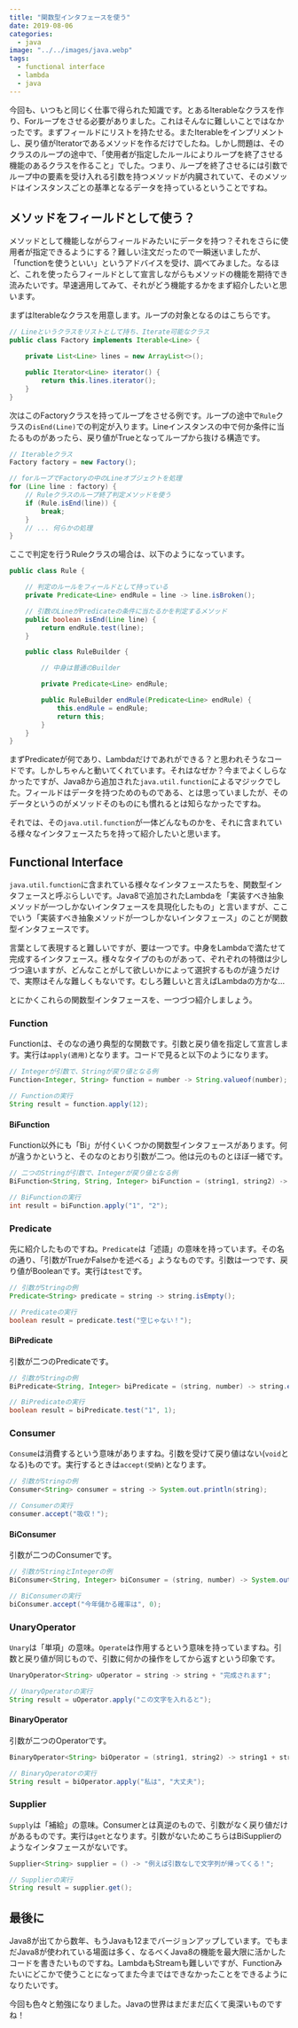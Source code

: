 ```yaml
---
title: "関数型インタフェースを使う"
date: 2019-08-06
categories: 
  - java
image: "../../images/java.webp"
tags:
  - functional interface
  - lambda
  - java
---
```


今回も、いつもと同じく仕事で得られた知識です。とあるIterableなクラスを作り、Forループをさせる必要がありました。これはそんなに難しいことではなかったです。まずフィールドにリストを持たせる。またIterableをインプリメントし、戻り値がIteratorであるメソッドを作るだけでしたね。しかし問題は、そのクラスのループの途中で、「使用者が指定したルールによりループを終了させる機能のあるクラスを作ること」でした。つまり、ループを終了させるには引数でループ中の要素を受け入れる引数を持つメソッドが内臓されていて、そのメソッドはインスタンスごとの基準となるデータを持っているということですね。

## メソッドをフィールドとして使う？

メソッドとして機能しながらフィールドみたいにデータを持つ？それをさらに使用者が指定できるようにする？難しい注文だったので一瞬迷いましたが、「functionを使うといい」というアドバイスを受け、調べてみました。なるほど、これを使ったらフィールドとして宣言しながらもメソッドの機能を期待でき流みたいです。早速適用してみて、それがどう機能するかをまず紹介したいと思います。

まずはIterableなクラスを用意します。ループの対象となるのはこちらです。

```java
// Lineというクラスをリストとして持ち、Iterate可能なクラス
public class Factory implements Iterable<Line> {

    private List<Line> lines = new ArrayList<>();

    public Iterator<Line> iterator() {
        return this.lines.iterator();
    }
}
```

次はこのFactoryクラスを持ってループをさせる例です。ループの途中で`Rule`クラスの`isEnd(Line)`での判定が入ります。Lineインスタンスの中で何か条件に当たるものがあったら、戻り値がTrueとなってループから抜ける構造です。

```java
// Iterableクラス
Factory factory = new Factory();

// forループでFactoryの中のLineオブジェクトを処理
for (Line line : factory) {
    // Ruleクラスのループ終了判定メソッドを使う
    if (Rule.isEnd(line)) {
        break;
    }
    // ... 何らかの処理
}
```

ここで判定を行うRuleクラスの場合は、以下のようになっています。

```java
public class Rule {

    // 判定のルールをフィールドとして持っている
    private Predicate<Line> endRule = line -> line.isBroken();

    // 引数のLineがPredicateの条件に当たるかを判定するメソッド
    public boolean isEnd(Line line) {
        return endRule.test(line);
    }

    public class RuleBuilder {

        // 中身は普通のBuilder

        private Predicate<Line> endRule;

        public RuleBuilder endRule(Predicate<Line> endRule) {
            this.endRule = endRule;
            return this;
        }
    }
}
```

まずPredicateが何であり、Lambdaだけであれができる？と思われそうなコードです。しかしちゃんと動いてくれています。それはなぜか？今までよくしらなかったですが、Java8から追加された`java.util.function`によるマジックでした。フィールドはデータを持つためのものである、とは思っていましたが、そのデータというのがメソッドそのものにも慣れるとは知らなかったですね。

それでは、その`java.util.function`が一体どんなものかを、それに含まれている様々なインタフェースたちを持って紹介したいと思います。

## Functional Interface

`java.util.function`に含まれている様々なインタフェースたちを、関数型インタフェースと呼ぶらしいです。Java8で追加されたLambdaを「実装すべき抽象メソッドが一つしかないインタフェースを具現化したもの」と言いますが、ここでいう「実装すべき抽象メソッドが一つしかないインタフェース」のことが関数型インタフェースです。

言葉として表現すると難しいですが、要は一つです。中身をLambdaで満たせて完成するインタフェース。様々なタイプのものがあって、ぞれぞれの特徴は少しづつ違いますが、どんなことがして欲しいかによって選択するものが違うだけで、実際はそんな難しくもないです。むしろ難しいと言えばLambdaの方かな…

とにかくこれらの関数型インタフェースを、一つづつ紹介しましょう。

### Function

Functionは、そのなの通り典型的な関数です。引数と戻り値を指定して宣言します。実行は`apply(適用)`となります。コードで見ると以下のようになります。

```java
// Integerが引数で、Stringが戻り値となる例
Function<Integer, String> function = number -> String.valueof(number);

// Functionの実行
String result = function.apply(12);
```

#### BiFunction

Function以外にも「Bi」が付くいくつかの関数型インタフェースがあります。何が違うかというと、そのなのとおり引数が二つ。他は元のものとほぼ一緒です。

```java
// 二つのStringが引数で、Integerが戻り値となる例
BiFunction<String, String, Integer> biFunction = (string1, string2) -> Integer.parseInt(string1) + Integer.parseInt(string2);

// BiFunctionの実行
int result = biFunction.apply("1", "2");
```

### Predicate

先に紹介したものですね。`Predicate`は「述語」の意味を持っています。その名の通り、「引数がTrueかFalseかを述べる」ようなものです。引数は一つです、戻り値がBooleanです。実行は`test`です。

```java
// 引数がStringの例
Predicate<String> predicate = string -> string.isEmpty();

// Predicateの実行
boolean result = predicate.test("空じゃない！");
```

#### BiPredicate

引数が二つのPredicateです。

```java
// 引数がStringの例
BiPredicate<String, Integer> biPredicate = (string, number) -> string.equals(Integer.toString(number));

// BiPredicateの実行
boolean result = biPredicate.test("1", 1);
```

### Consumer

`Consume`は消費するという意味がありますね。引数を受けて戻り値はない(`void`となる)ものです。実行するときは`accept(受納)`となります。

```java
// 引数がStringの例
Consumer<String> consumer = string -> System.out.println(string);

// Consumerの実行
consumer.accept("吸収！");
```

#### BiConsumer

引数が二つのConsumerです。

```java
// 引数がStringとIntegerの例
BiConsumer<String, Integer> biConsumer = (string, number) -> System.out.println(string + "：" + number);

// BiConsumerの実行
biConsumer.accept("今年儲かる確率は", 0);
```

### UnaryOperator

`Unary`は「単項」の意味。`Operate`は作用するという意味を持っていますね。引数と戻り値が同じもので、引数に何かの操作をしてから返すという印象です。

```java
UnaryOperator<String> uOperator = string -> string + "完成されます";

// UnaryOperatorの実行
String result = uOperator.apply("この文字を入れると");
```

#### BinaryOperator

引数が二つのOperatorです。

```java
BinaryOperator<String> biOperator = (string1, string2) -> string1 + string2 + "ではないです";

// BinaryOperatorの実行
String result = biOperator.apply("私は", "大丈夫");
```

### Supplier

`Supply`は「補給」の意味。Consumerとは真逆のもので、引数がなく戻り値だけがあるものです。実行は`get`となります。引数がないためこちらはBiSupplierのようなインタフェースがないです。

```java
Supplier<String> supplier = () -> "例えば引数なしで文字列が帰ってくる！";

// Supplierの実行
String result = supplier.get();
```

## 最後に

Java8が出てから数年、もうJavaも12までバージョンアップしています。でもまだJava8が使われている場面は多く、なるべくJava8の機能を最大限に活かしたコードを書きたいものですね。LambdaもStreamも難しいですが、Functionみたいにどこかで使うことになってまた今まではできなかったことをできるようになりたいです。

今回も色々と勉強になりました。Javaの世界はまだまだ広くて奥深いものですね！

